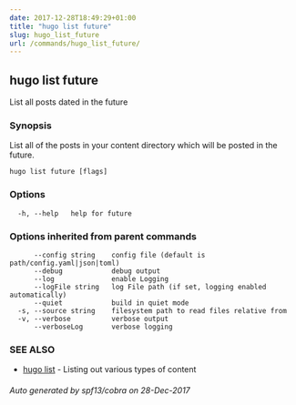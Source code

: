 ```yaml
---
date: 2017-12-28T18:49:29+01:00
title: "hugo list future"
slug: hugo_list_future
url: /commands/hugo_list_future/
---
```

## hugo list future

List all posts dated in the future

### Synopsis


List all of the posts in your content directory which will be
posted in the future.

```
hugo list future [flags]
```

### Options

```
  -h, --help   help for future
```

### Options inherited from parent commands

```
      --config string    config file (default is path/config.yaml|json|toml)
      --debug            debug output
      --log              enable Logging
      --logFile string   log File path (if set, logging enabled automatically)
      --quiet            build in quiet mode
  -s, --source string    filesystem path to read files relative from
  -v, --verbose          verbose output
      --verboseLog       verbose logging
```

### SEE ALSO
* [hugo list](/commands/hugo_list/)	 - Listing out various types of content

###### Auto generated by spf13/cobra on 28-Dec-2017
